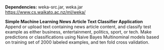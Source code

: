 <b>Dependencies:</b> weka-src.jar, weka.jar <br>
https://www.cs.waikato.ac.nz/ml/weka/

<b>Simple Machine Learning News Article Text Classifier Application</b><br>
Append or upload text containing news article content, and classify test example as either business, entertainment, politics, sport, or tech.  Make predictions or classifications using Naive Bayes Multinominal models based on training set of 2000 labeled examples, and ten fold cross validation.

